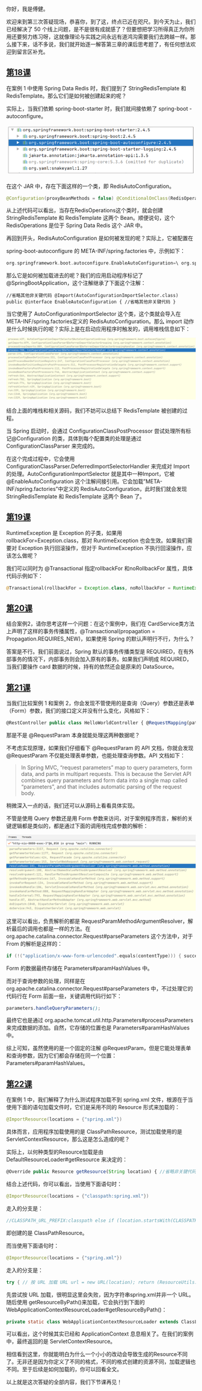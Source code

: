 你好，我是傅健。

欢迎来到第三次答疑现场，恭喜你，到了这，终点已近在咫尺。到今天为止，我们已经解决了 50 个线上问题，是不是很有成就感了？但要想把学习所得真正为你所用还要努力练习呀，这就像理论与实践之间永远有道鸿沟需要我们去跨越一样。那么接下来，话不多说，我们就开始逐一解答第三章的课后思考题了，有任何想法欢迎到留言区补充。

## **[第18课](https://time.geekbang.org/column/article/380565)**

在案例 1 中使用 Spring Data Redis 时，我们提到了 StringRedisTemplate 和 RedisTemplate。那么它们是如何被创建起来的呢？

实际上，当我们依赖 spring-boot-starter 时，我们就间接依赖了 spring-boot -autoconfigure。

![](assets/23_01.jpg)

在这个 JAR 中，存在下面这样的一个类，即 RedisAutoConfiguration。

```java
@Configuration(proxyBeanMethods = false) @ConditionalOnClass(RedisOperations.class) @EnableConfigurationProperties(RedisProperties.class) @Import({ LettuceConnectionConfiguration.class, JedisConnectionConfiguration.class }) public class RedisAutoConfiguration { @Bean @ConditionalOnMissingBean(name = "redisTemplate") @ConditionalOnSingleCandidate(RedisConnectionFactory.class) public RedisTemplate<Object, Object> redisTemplate(RedisConnectionFactory redisConnectionFactory) { RedisTemplate<Object, Object> template = new RedisTemplate<>(); template.setConnectionFactory(redisConnectionFactory); return template; } @Bean @ConditionalOnMissingBean @ConditionalOnSingleCandidate(RedisConnectionFactory.class) public StringRedisTemplate stringRedisTemplate(RedisConnectionFactory redisConnectionFactory) { StringRedisTemplate template = new StringRedisTemplate(); template.setConnectionFactory(redisConnectionFactory); return template; } }
```

从上述代码可以看出，当存在RedisOperations这个类时，就会创建 StringRedisTemplate 和 RedisTemplate 这两个 Bean。顺便说句，这个 RedisOperations 是位于 Spring Data Redis 这个 JAR 中。

再回到开头，RedisAutoConfiguration 是如何被发现的呢？实际上，它被配置在

spring-boot-autoconfigure 的 META-INF/spring.factories 中，示例如下：

```kotlin
org.springframework.boot.autoconfigure.EnableAutoConfiguration=\ org.springframework.boot.autoconfigure.admin.SpringApplicationAdminJmxAutoConfiguration,\ org.springframework.boot.autoconfigure.aop.AopAutoConfiguration,\ org.springframework.boot.autoconfigure.amqp.RabbitAutoConfiguration,\ org.springframework.boot.autoconfigure.data.r2dbc.R2dbcRepositoriesAutoConfiguration,\ org.springframework.boot.autoconfigure.data.redis.RedisAutoConfiguration,\
```

那么它是如何被加载进去的呢？我们的应用启动程序标记了@SpringBootApplication，这个注解继承了下面这个注解：

```less
//省略其他非关键代码 @Import(AutoConfigurationImportSelector.class) public @interface EnableAutoConfiguration { //省略其他非关键代码 }
```

当它使用了 AutoConfigurationImportSelector 这个类，这个类就会导入在META-INF/spring.factories定义的 RedisAutoConfiguration。那么 import 动作是什么时候执行的呢？实际上是在启动应用程序时触发的，调用堆栈信息如下：

![](assets/23_02.jpg)

结合上面的堆栈和相关源码，我们不妨可以总结下 RedisTemplate 被创建的过程。

当 Spring 启动时，会通过 ConfigurationClassPostProcessor 尝试处理所有标记@Configuration 的类，具体到每个配置类的处理是通过 ConfigurationClassParser 来完成的。

在这个完成过程中，它会使用 ConfigurationClassParser.DeferredImportSelectorHandler 来完成对 Import 的处理。AutoConfigurationImportSelector 就是其中一种Import，它被 @EnableAutoConfiguration 这个注解间接引用。它会加载”META-INF/spring.factories”中定义的 RedisAutoConfiguration，此时我们就会发现 StringRedisTemplate 和 RedisTemplate 这两个 Bean 了。

## **[第19课](https://time.geekbang.org/column/article/381193)**

RuntimeException 是 Exception 的子类，如果用 rollbackFor=Exception.class，那对 RuntimeException 也会生效。如果我们需要对 Exception 执行回滚操作，但对于 RuntimeException 不执行回滚操作，应该怎么做呢？

我们可以同时为 @Transactional 指定rollbackFor 和noRollbackFor 属性，具体代码示例如下：

```php
@Transactional(rollbackFor = Exception.class, noRollbackFor = RuntimeException.class) public void doSaveStudent(Student student) throws Exception { studentMapper.saveStudent(student); if (student.getRealname().equals("小明")) { throw new RuntimeException("该用户已存在"); } }
```

## **[第20课](https://time.geekbang.org/column/article/382150)**

结合案例2，请你思考这样一个问题：在这个案例中，我们在 CardService类方法上声明了这样的事务传播属性，@Transactional(propagation = Propagation.REQUIRES\_NEW)，如果使用 Spring 的默认声明行不行，为什么？

答案是不行。我们前面说过，Spring 默认的事务传播类型是 REQUIRED，在有外部事务的情况下，内部事务则会加入原有的事务。如果我们声明成 REQUIRED，当我们要操作 card 数据的时候，持有的依然还会是原来的 DataSource。

## **[第21课](https://time.geekbang.org/column/article/382710)**

当我们比较案例 1 和案例 2，你会发现不管使用的是查询（Query）参数还是表单（Form）参数，我们的接口定义并没有什么变化，风格如下：

```typescript
@RestController public class HelloWorldController { @RequestMapping(path = "hi", method = RequestMethod.GET) public String hi(@RequestParam("para1") String para1){ return "helloworld:" + para1; }; }
```

那是不是 @RequestParam 本身就能处理这两种数据呢？

不考虑实现原理，如果我们仔细看下 @RequestParam 的 API 文档，你就会发现@RequestParam 不仅能处理表单参数，也能处理查询参数。API 文档如下：

> In Spring MVC, “request parameters” map to query parameters, form data, and parts in multipart requests. This is because the Servlet API combines query parameters and form data into a single map called “parameters”, and that includes automatic parsing of the request body.

稍微深入一点的话，我们还可以从源码上看看具体实现。

不管是使用 Query 参数还是用 Form 参数来访问，对于案例程序而言，解析的关键逻辑都是类似的，都是通过下面的调用栈完成参数的解析：

![](assets/23_03.jpg)

这里可以看出，负责解析的都是 RequestParamMethodArgumentResolver，解析最后的调用也都是一样的方法。在 org.apache.catalina.connector.Request#parseParameters 这个方法中，对于 From 的解析是这样的：

```go
if (!("application/x-www-form-urlencoded".equals(contentType))) { success = true; return; } //走到这里，说明是 Form: "application/x-www-form-urlencoded" int len = getContentLength(); if (len > 0) { int maxPostSize = connector.getMaxPostSize(); if ((maxPostSize >= 0) && (len > maxPostSize)) { //省略非关键代码 } byte[] formData = null; if (len < CACHED_POST_LEN) { if (postData == null) { postData = new byte[CACHED_POST_LEN]; } formData = postData; } else { formData = new byte[len]; } try { if (readPostBody(formData, len) != len) { parameters.setParseFailedReason(FailReason.REQUEST_BODY_INCOMPLETE); return; } } catch (IOException e) { //省略非关键代码 } //把 Form 数据添加到 parameter 里面去 parameters.processParameters(formData, 0, len);
```

Form 的数据最终存储在 Parameters#paramHashValues 中。

而对于查询参数的处理，同样是在 org.apache.catalina.connector.Request#parseParameters 中，不过处理它的代码行在 Form 前面一些，关键调用代码行如下：

```scss
parameters.handleQueryParameters();
```

最终它也是通过 org.apache.tomcat.util.http.Parameters#processParameters 来完成数据的添加。自然，它存储的位置也是 Parameters#paramHashValues 中。

综上可知，虽然使用的是一个固定的注解 @RequestParam，但是它能处理表单和查询参数，因为它们都会存储在同一个位置：Parameters#paramHashValues。

## **[第22课](https://time.geekbang.org/column/article/383756)**

在案例 1 中，我们解释了为什么测试程序加载不到 spring.xml 文件，根源在于当使用下面的语句加载文件时，它们是采用不同的 Resource 形式来加载的：

```kotlin
@ImportResource(locations = {"spring.xml"})
```

具体而言，应用程序加载使用的是 ClassPathResource，测试加载使用的是 ServletContextResource，那么这是怎么造成的呢？

实际上，以何种类型的Resource加载是由 DefaultResourceLoader#getResource 来决定的：

```typescript
@Override public Resource getResource(String location) { //省略非关键代码 if (location.startsWith("/")) { return getResourceByPath(location); } else if (location.startsWith(CLASSPATH_URL_PREFIX)) { return new ClassPathResource(location.substring(CLASSPATH_URL_PREFIX.length()), getClassLoader()); } else { try { // Try to parse the location as a URL... URL url = new URL(location); return (ResourceUtils.isFileURL(url) ? new FileUrlResource(url) : new UrlResource(url)); } catch (MalformedURLException ex) { // No URL -> resolve as resource path. return getResourceByPath(location); } } }
```

结合上述代码，你可以看出，当使用下面语句时：

```kotlin
@ImportResource(locations = {"classpath:spring.xml"})
```

走入的分支是：

```scss
//CLASSPATH_URL_PREFIX:classpath else if (location.startsWith(CLASSPATH_URL_PREFIX)) { return new ClassPathResource(location.substring(CLASSPATH_URL_PREFIX.length()), getClassLoader()); }
```

即创建的是 ClassPathResource。

而当使用下面语句时：

```kotlin
@ImportResource(locations = {"spring.xml"})
```

走入的分支是：

```java
try { // 按 URL 加载 URL url = new URL(location); return (ResourceUtils.isFileURL(url) ? new FileUrlResource(url) : new UrlResource(url)); } catch (MalformedURLException ex) { // 按路径加载 return getResourceByPath(location); }
```

先尝试按 URL 加载，很明显这里会失败，因为字符串spring.xml并非一个 URL。随后使用 getResourceByPath()来加载，它会执行到下面的 WebApplicationContextResourceLoader#getResourceByPath()：

```java
private static class WebApplicationContextResourceLoader extends ClassLoaderFilesResourcePatternResolver.ApplicationContextResourceLoader { private final WebApplicationContext applicationContext; //省略非关键代码 protected Resource getResourceByPath(String path) { return (Resource)(this.applicationContext.getServletContext() != null ? new ServletContextResource(this.applicationContext.getServletContext(), path) : super.getResourceByPath(path)); } }
```

可以看出，这个时候其实已经和 ApplicationContext 息息相关了。在我们的案例中，最终返回的是 ServletContextResource。

相信看到这里，你就能明白为什么一个小小的改动会导致生成的Resource不同了。无非还是因为你定义了不同的格式，不同的格式创建的资源不同，加载逻辑也不同。至于后续是如何加载的，你可以回看全文。

以上就是这次答疑的全部内容，我们下节课再见！